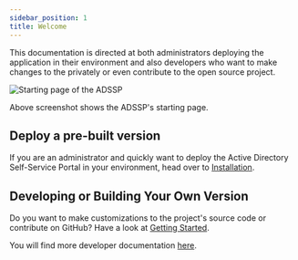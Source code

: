```yaml
---
sidebar_position: 1
title: Welcome
---
```


This documentation is directed at both administrators deploying the application in their environment and also developers who want to make changes to the privately or even contribute to the open source project.

![Starting page of the ADSSP](/img/screenshot-home.png)

Above screenshot shows the ADSSP's starting page.

## Deploy a pre-built version

If you are an administrator and quickly want to deploy the Active Directory Self-Service Portal in your environment, head over to [Installation](./02-for-admins/install.md).

## Developing or Building Your Own Version

Do you want to make customizations to the project's source code or contribute on GitHub? Have a look at [Getting Started](./03-for-developers/getting-started.md).

You will find more developer documentation [here](./03-for-developers/index.md).
